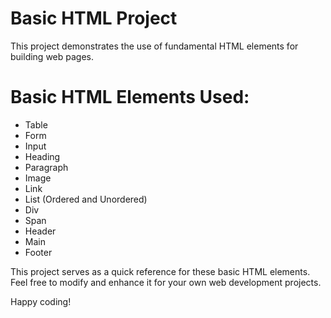 # Basic HTML Project

This project demonstrates the use of fundamental HTML elements for building web pages.

# Basic HTML Elements Used:

- Table
- Form
- Input
- Heading
- Paragraph
- Image
- Link
- List (Ordered and Unordered)
- Div
- Span
- Header
- Main
- Footer

This project serves as a quick reference for these basic HTML elements. Feel free to modify and enhance it for your own web development projects.

Happy coding!
